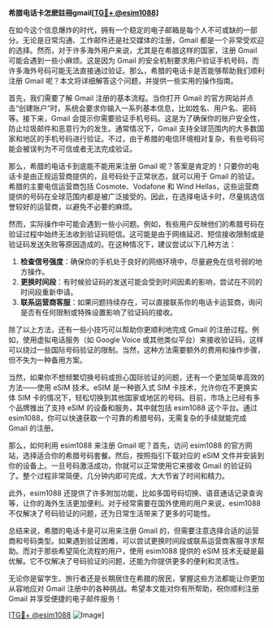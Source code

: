 **希腊电话卡怎麽註冊gmail[[TG💪+ @esim1088](https://t.me/s/esim1088)]**

在如今这个信息爆炸的时代，拥有一个稳定的电子邮箱是每个人不可或缺的一部分。无论是日常沟通、工作邮件还是社交媒体的注册，Gmail 都是一个非常受欢迎的选择。然而，对于许多海外用户来说，尤其是在希腊这样的国家，注册 Gmail 可能会遇到一些小麻烦。这是因为 Gmail 的安全机制要求用户验证手机号码，而许多海外号码可能无法直接通过验证。那么，希腊的电话卡是否能够帮助我们顺利注册 Gmail 呢？本文将详细解答这个问题，并提供一些实用的操作指南。

首先，我们需要了解 Gmail 注册的基本流程。当你打开 Gmail 的官方网站并点击“创建账户”时，系统会要求你输入一系列基本信息，比如姓名、用户名、密码等。接下来，Gmail 会提示你需要验证手机号码。这是为了确保你的账户安全性，防止垃圾邮件和恶意行为的发生。通常情况下，Gmail 支持全球范围内的大多数国家和地区的手机号码进行验证。不过，由于希腊的电信环境相对复杂，有些号码可能会被误判为不可信或者无法完成验证。

那么，希腊的电话卡到底能不能用来注册 Gmail 呢？答案是肯定的！只要你的电话卡是由正规运营商提供的，且号码处于正常状态，就可以用于 Gmail 的验证。希腊的主要电信运营商包括 Cosmote、Vodafone 和 Wind Hellas，这些运营商提供的号码在全球范围内都是被广泛接受的。因此，在选择电话卡时，尽量挑选信誉较好的运营商，以避免不必要的麻烦。

然而，实际操作中可能会遇到一些小问题。例如，有些用户反映他们的希腊号码在验证过程中始终无法收到验证码短信。这可能是由于网络延迟、短信接收限制或是验证码发送失败等原因造成的。在这种情况下，建议尝试以下几种方法：

1. **检查信号强度**：确保你的手机处于良好的网络环境中，尽量避免在信号弱的地方操作。
2. **更换时间段**：有时候验证码的发送可能会受到时间因素的影响，尝试在不同的时间段重新申请。
3. **联系运营商客服**：如果问题持续存在，可以直接联系你的电话卡运营商，询问是否有任何限制或特殊设置影响了验证码的接收。

除了以上方法，还有一些小技巧可以帮助你更顺利地完成 Gmail 的注册过程。例如，使用虚拟电话服务（如 Google Voice 或其他类似平台）来接收验证码，这样可以绕过一些国际号码验证的限制。当然，这种方法需要额外的费用和操作步骤，但不失为一种备用方案。

当然，如果你不想频繁切换号码或担心国际验证的问题，还有一个更加简单高效的方法——使用 eSIM 技术。eSIM 是一种嵌入式 SIM 卡技术，允许你在不更换实体 SIM 卡的情况下，轻松切换到其他国家或地区的号码。目前，市场上已经有多个品牌推出了支持 eSIM 的设备和服务，其中就包括 esim1088 这个平台。通过 esim1088，你可以快速获取一个可靠的希腊号码，无需复杂的手续就能完成 Gmail 的注册。

那么，如何利用 esim1088 来注册 Gmail 呢？首先，访问 esim1088 的官方网站，选择适合你的希腊号码套餐。然后，按照指引下载对应的 eSIM 文件并安装到你的设备上。一旦号码激活成功，你就可以正常使用它来接收 Gmail 的验证码了。整个过程非常简便，几分钟内即可完成，大大节省了时间和精力。

此外，esim1088 还提供了许多附加功能，比如多国号码切换、语音通话记录查询等，让你的海外生活更加便利。对于经常需要在国外使用的用户来说，esim1088 不仅解决了号码验证的问题，还为日常生活带来了更多的可能性。

总结来说，希腊的电话卡是可以用来注册 Gmail 的，但需要注意选择合适的运营商和号码类型。如果遇到验证困难，可以尝试更换时间段或联系运营商客服寻求帮助。而对于那些希望简化流程的用户，使用 esim1088 提供的 eSIM 技术无疑是最优解。它不仅解决了号码验证的问题，还能为你提供更多的便利和灵活性。

无论你是留学生、旅行者还是长期居住在希腊的居民，掌握这些方法都能让你更加从容地应对 Gmail 注册中的各种挑战。希望本文能对你有所帮助，祝你顺利注册 Gmail 并享受便捷的电子邮件服务！

[[TG💪+ @esim1088](https://t.me/s/esim1088) ![Image](https://i.postimg.cc/4NQfJmqS/Snipaste-2025-05-13-00-14-12.png)]